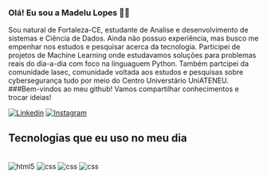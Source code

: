 ### Olá! Eu sou a Madelu Lopes 🖐🏾
Sou natural de Fortaleza-CE, estudante de Analise e desenvolvimento de sistemas e Ciência de Dados. Ainda não possuo experiência, mas busco me empenhar nos estudos e pesquisar acerca da tecnologia.  Participei de projetos de Machine Learning onde estudavamos soluções para problemas reais do dia-a-dia com foco na linguaguem Python. Também partcipei da comunidade lasec, comunidade voltada aos estudos e pesquisas sobre cybersegurança tudo por meio do Centro Universtário UniATENEU. 
###Bem-vindos ao meu github! Vamos compartilhar conhecimentos e trocar ideias!



[![Linkedin](https://img.shields.io/badge/LinkedIn-0077B5?style=for-the-badge&logo=linkedin&logoColor=white)](https://www.linkedin.com/in/madelu-lopes-089388120)
[![Instagram](https://img.shields.io/badge/Instagram-E4405F?style=for-the-badge&logo=instagram&logoColor=white)](https://www.instagram.com/madelul87)



## Tecnologias que eu uso no meu dia
<div style="Display: inline_block"><br>
<img align="center" alt="html5" src="https://img.shields.io/badge/HTML5-E34F26?style=for-the-badge&logo=html5&logoColor=white"/>
  <img align="center" alt="css" src="https://img.shields.io/badge/CSS3-239120?style=for-the-badge&logo=html5&logoColor=white"/>
  <img align="center" alt="css" src="https://img.shields.io/badge/Python-3776AB?style=for-the-badge&logo=html5&logoColor=white"/>
   <img align="center" alt="css" src="https://img.shields.io/badge/JavaScript-323330?style=for-the-badge&logo=html5&logoColor=white"/>
</div><br>


